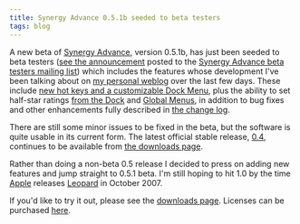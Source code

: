 ```yaml
---
title: Synergy Advance 0.5.1b seeded to beta testers
tags: blog
---
```


A new beta of [Synergy Advance](http://advance.wincent.com/), version 0.5.1b, has just been seeded to beta testers ([see the announcement](http://lists.wincent.com/pipermail/synergy-advance-beta/2007-May/000007.html) posted to the [Synergy Advance beta testers mailing list](http://lists.wincent.com/mailman/listinfo/synergy-advance-beta)) which includes the features whose development I've been talking about on [my personal weblog](http://colaiuta.net/) over the last few days. These include [new hot keys and a customizable Dock Menu](http://www.wincent.com/a/about/wincent/weblog/archives/2007/05/synergy_advance_3.php), plus the ability to set half-star ratings [from the Dock](http://www.wincent.com/a/about/wincent/weblog/archives/2007/05/halfstar_rating.php) and [Global Menus](http://www.wincent.com/a/about/wincent/weblog/archives/2007/05/halfstar_rating_1.php), in addition to bug fixes and other enhancements fully described in [the change log](http://www.wincent.com/a/products/synergy-advance/history/#0.5.1b).

There are still some minor issues to be fixed in the beta, but the software is quite usable in its current form. The latest official stable release, [0.4](http://www.wincent.com/a/products/synergy-advance/history/#0.4), continues to be available from [the downloads page](http://www.wincent.com/a/products/synergy-advance/download/).

Rather than doing a non-beta 0.5 release I decided to press on adding new features and jump straight to 0.5.1 beta. I'm still hoping to hit 1.0 by the time [Apple](http://www.wincent.com/knowledge-base/Apple) releases [Leopard](http://www.wincent.com/knowledge-base/Leopard) in October 2007.

If you'd like to try it out, please see the [downloads page](http://www.wincent.com/a/products/synergy-advance/download/). Licenses can be purchased [here](https://secure.wincent.com/a/products/synergy-advance/purchase/).
